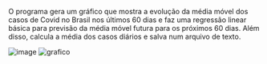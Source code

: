O programa gera um gráfico que mostra a evolução da média móvel dos casos de Covid no Brasil nos últimos 60 dias e faz uma regressão linear básica para previsão da média móvel futura para os próximos 60 dias. Além disso, calcula a média dos casos diários e salva num arquivo de texto.

![image](https://user-images.githubusercontent.com/25599308/206654025-80a028b2-9f1f-4717-8c10-41f99b098186.png)
![grafico](https://user-images.githubusercontent.com/25599308/206654058-262a621b-5fb5-4f81-9bce-ccf770a30b05.png)
